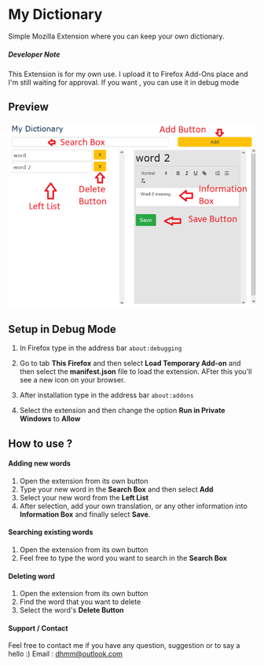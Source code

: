 # My Dictionary

Simple Mozilla Extension where you can keep your own dictionary.

##### Developer Note
This Extension is for my own use. I upload it to Firefox Add-Ons place and I'm still waiting for approval. If you want , you can use it in debug mode
## Preview
<img src="https://github.com/dhmm/MyDictionary/blob/main/resources/preview.png"/>

## Setup in Debug Mode
1. In Firefox type in the address bar
`about:debugging`

2. Go to tab <b>This Firefox</b> and then select <b>Load Temporary Add-on</b> and then select the <b>manifest.json</b> file to load the extension. AFter this you'll see a new icon on your browser.

3. After installation type in the address bar
   `about:addons`

4. Select the extension and then change the option <b>Run in Private Windows</b> to <b>Allow</b>

## How to use ?

#### Adding new words
1. Open the extension from its own button
2. Type your new word in the <b>Search Box</b> and then select <b>Add</b>
3. Select your new word from the <b>Left List</b>
4. After selection, add your own translation, or any other information into <b>Information Box</b> and finally select <b>Save</b>.

#### Searching existing words
1. Open the extension from its own button
2. Feel free to type the word you want to search in the <b>Search Box</b>

#### Deleting word
1. Open the extension from its own button
2. Find the word that you want to delete
3. Select the word's <b>Delete Button</b>

#### Support / Contact
Feel free to contact me if you have any question, suggestion or to say a hello :)
Email : dhmm@outlook.com
